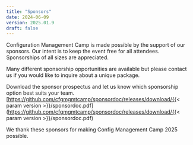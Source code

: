 ```yaml
---
title: "Sponsors"
date: 2024-06-09
version: 2025.01.9
draft: false
---
```


Configuration Management Camp is made possible by the support of our sponsors.
Our intent is to keep the event free for all attendees.
Sponsorships of all sizes are appreciated.

Many different sponsorship opportunities are available but please contact us if you would like to inquire about a unique package.

Download the sponsor prospectus and let us know which sponsorship option best suits your team.  
[https://github.com/cfgmgmtcamp/sponsordoc/releases/download/{{< param version >}}/sponsordoc.pdf](https://github.com/cfgmgmtcamp/sponsordoc/releases/download/{{< param version >}}/sponsordoc.pdf)

We thank these sponsors for making Config Management Camp 2025 possible.
